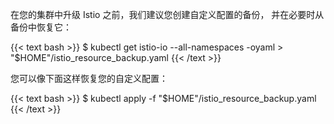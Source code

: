 ---
---
在您的集群中升级 Istio 之前，我们建议您创建自定义配置的备份，
并在必要时从备份中恢复它：

{{< text bash >}}
$ kubectl get istio-io --all-namespaces -oyaml > "$HOME"/istio_resource_backup.yaml
{{< /text >}}

您可以像下面这样恢复您的自定义配置：

{{< text bash >}}
$ kubectl apply -f "$HOME"/istio_resource_backup.yaml
{{< /text >}}
